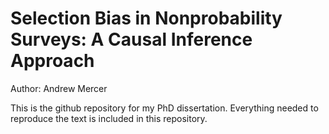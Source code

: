 # Selection Bias in Nonprobability Surveys: A Causal Inference Approach
Author: Andrew Mercer

This is the github repository for my PhD dissertation. Everything needed to reproduce the text is included in this repository.
